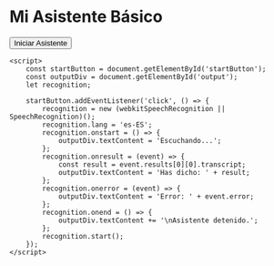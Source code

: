 <!DOCTYPE html>
<html>
<head>
    <title>Asistente Básico en JavaScript</title>
</head>
<body>
    <h1>Mi Asistente Básico</h1>
    <button id="startButton">Iniciar Asistente</button>
    <div id="output"></div>

    <script>
        const startButton = document.getElementById('startButton');
        const outputDiv = document.getElementById('output');
        let recognition;

        startButton.addEventListener('click', () => {
            recognition = new (webkitSpeechRecognition || SpeechRecognition)();
            recognition.lang = 'es-ES';
            recognition.onstart = () => {
                outputDiv.textContent = 'Escuchando...';
            };
            recognition.onresult = (event) => {
                const result = event.results[0][0].transcript;
                outputDiv.textContent = 'Has dicho: ' + result;
            };
            recognition.onerror = (event) => {
                outputDiv.textContent = 'Error: ' + event.error;
            };
            recognition.onend = () => {
                outputDiv.textContent += '\nAsistente detenido.';
            };
            recognition.start();
        });
    </script>
</body>
</html>
